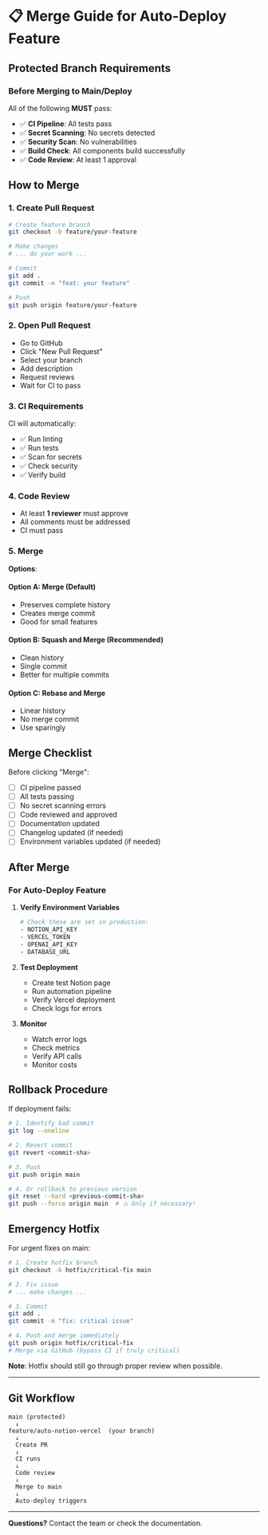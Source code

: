 # 📋 Merge Guide for Auto-Deploy Feature

## Protected Branch Requirements

### Before Merging to Main/Deploy

All of the following **MUST** pass:

- ✅ **CI Pipeline**: All tests pass
- ✅ **Secret Scanning**: No secrets detected
- ✅ **Security Scan**: No vulnerabilities
- ✅ **Build Check**: All components build successfully
- ✅ **Code Review**: At least 1 approval

## How to Merge

### 1. Create Pull Request

```bash
# Create feature branch
git checkout -b feature/your-feature

# Make changes
# ... do your work ...

# Commit
git add .
git commit -m "feat: your feature"

# Push
git push origin feature/your-feature
```

### 2. Open Pull Request

- Go to GitHub
- Click "New Pull Request"
- Select your branch
- Add description
- Request reviews
- Wait for CI to pass

### 3. CI Requirements

CI will automatically:
- ✅ Run linting
- ✅ Run tests
- ✅ Scan for secrets
- ✅ Check security
- ✅ Verify build

### 4. Code Review

- At least **1 reviewer** must approve
- All comments must be addressed
- CI must pass

### 5. Merge

**Options**:

#### Option A: Merge (Default)
- Preserves complete history
- Creates merge commit
- Good for small features

#### Option B: Squash and Merge (Recommended)
- Clean history
- Single commit
- Better for multiple commits

#### Option C: Rebase and Merge
- Linear history
- No merge commit
- Use sparingly

## Merge Checklist

Before clicking "Merge":

- [ ] CI pipeline passed
- [ ] All tests passing
- [ ] No secret scanning errors
- [ ] Code reviewed and approved
- [ ] Documentation updated
- [ ] Changelog updated (if needed)
- [ ] Environment variables updated (if needed)

## After Merge

### For Auto-Deploy Feature

1. **Verify Environment Variables**
   ```bash
   # Check these are set in production:
   - NOTION_API_KEY
   - VERCEL_TOKEN
   - OPENAI_API_KEY
   - DATABASE_URL
   ```

2. **Test Deployment**
   - Create test Notion page
   - Run automation pipeline
   - Verify Vercel deployment
   - Check logs for errors

3. **Monitor**
   - Watch error logs
   - Check metrics
   - Verify API calls
   - Monitor costs

## Rollback Procedure

If deployment fails:

```bash
# 1. Identify bad commit
git log --oneline

# 2. Revert commit
git revert <commit-sha>

# 3. Push
git push origin main

# 4. Or rollback to previous version
git reset --hard <previous-commit-sha>
git push --force origin main  # ⚠️ Only if necessary!
```

## Emergency Hotfix

For urgent fixes on main:

```bash
# 1. Create hotfix branch
git checkout -b hotfix/critical-fix main

# 2. Fix issue
# ... make changes ...

# 3. Commit
git add .
git commit -m "fix: critical issue"

# 4. Push and merge immediately
git push origin hotfix/critical-fix
# Merge via GitHub (bypass CI if truly critical)
```

**Note**: Hotfix should still go through proper review when possible.

---

## Git Workflow

```
main (protected)
  ↓
feature/auto-notion-vercel  (your branch)
  ↓
  Create PR
  ↓
  CI runs
  ↓
  Code review
  ↓
  Merge to main
  ↓
  Auto-deploy triggers
```

---

**Questions?** Contact the team or check the documentation.

